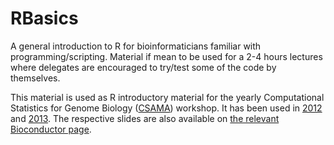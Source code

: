 RBasics
=======

A general introduction to R for bioinformaticians familiar with programming/scripting. 
Material if mean to be used for a 2-4 hours lectures where delegates are encouraged 
to try/test some of the code by themselves. 

This material is used as R introductory material for the yearly 
Computational Statistics for Genome Biology ([CSAMA](http://marray.economia.unimi.it)) workshop. 
It has been used in [2012](http://marray.economia.unimi.it/2012/) and [2013](http://marray.economia.unimi.it/2013/). 
The respective slides are also available on [the relevant Bioconductor page](http://www.bioconductor.org/help/course-materials/2012/Bressanone2012/). 



